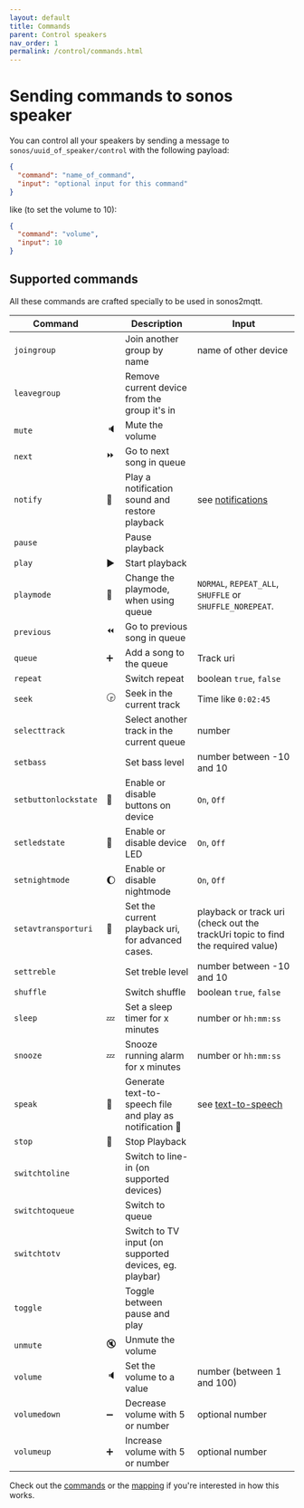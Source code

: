 ```yaml
---
layout: default
title: Commands
parent: Control speakers
nav_order: 1
permalink: /control/commands.html
---
```


# Sending commands to sonos speaker

You can control all your speakers by sending a message to `sonos/uuid_of_speaker/control` with the following payload:

```json
{
  "command": "name_of_command",
  "input": "optional input for this command"
}
```

like (to set the volume to 10):

```json
{
  "command": "volume",
  "input": 10
}
```

## Supported commands

All these commands are crafted specially to be used in sonos2mqtt.

|Command| |Description|Input|
|-------|-|-----------|-------|
|`joingroup`||Join another group by name|name of other device|
|`leavegroup`||Remove current device from the group it's in| |
|`mute`|:speaker:|Mute the volume| |
|`next`|:fast_forward:|Go to next song in queue| |
|`notify`|:bell:|Play a notification sound and restore playback|see [notifications](notifications.html#play-a-mp3)|
|`pause`||Pause playback| |
|`play`|:arrow_forward:|Start playback| |
|`playmode`|:twisted_rightwards_arrows:|Change the playmode, when using queue|`NORMAL`, `REPEAT_ALL`, `SHUFFLE` or `SHUFFLE_NOREPEAT`.|
|`previous`|:rewind:|Go to previous song in queue| |
|`queue`|:heavy_plus_sign:|Add a song to the queue|Track uri|
|`repeat`| |Switch repeat|boolean `true`, `false`|
|`seek`|:clock330:|Seek in the current track|Time like `0:02:45`|
|`selecttrack`||Select another track in the current queue|number|
|`setbass`||Set bass level|number between -10 and 10|
|`setbuttonlockstate`|:no_good:|Enable or disable buttons on device|`On`, `Off`|
|`setledstate`|:low_brightness:|Enable or disable device LED|`On`, `Off`|
|`setnightmode`|:moon:|Enable or disable nightmode|`On`, `Off`|
|`setavtransporturi`|:abcd:|Set the current playback uri, for advanced cases.|playback or track uri (check out the trackUri topic to find the required value)|
|`settreble`||Set treble level|number between -10 and 10|
|`shuffle`| |Switch shuffle|boolean `true`, `false`|
|`sleep`|:zzz:|Set a sleep timer for x minutes|number or `hh:mm:ss`|
|`snooze`|:zzz:|Snooze running alarm for x minutes|number or `hh:mm:ss`|
|`speak`|:speech_balloon:|Generate text-to-speech file and play as notification :tada:|see [text-to-speech](notifications.html#text-to-speech)|
|`stop`|:no_entry_sign:|Stop Playback| |
|`switchtoline`||Switch to line-in (on supported devices)| |
|`switchtoqueue`||Switch to queue| |
|`switchtotv`||Switch to TV input (on supported devices, eg. playbar)| |
|`toggle`||Toggle between pause and play| |
|`unmute`|:mute:|Unmute the volume| |
|`volume`|:speaker:|Set the volume to a value|number (between 1 and 100)|
|`volumedown`|:heavy_minus_sign:|Decrease volume with 5 or number|optional number|
|`volumeup`|:heavy_plus_sign:|Increase volume with 5 or number|optional number|

Check out the [commands](https://github.com/svrooij/sonos2mqtt/blob/master/src/sonos-commands.ts) or the [mapping](https://github.com/svrooij/sonos2mqtt/blob/master/src/sonos-command-mapping.ts) if you're interested in how this works.
